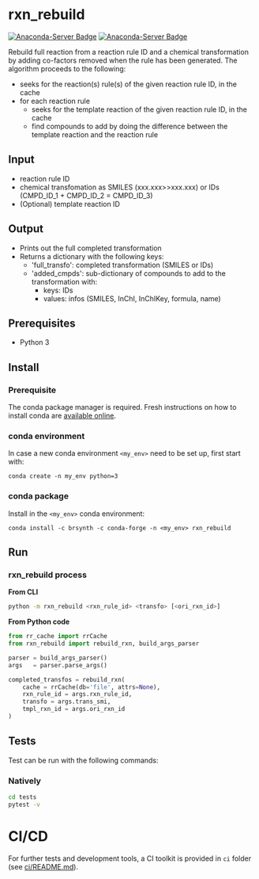 # rxn_rebuild

[![Anaconda-Server Badge](https://anaconda.org/brsynth/rxn_rebuild/badges/latest_release_date.svg)](https://anaconda.org/brsynth/rxn_rebuild) [![Anaconda-Server Badge](https://anaconda.org/brsynth/rxn_rebuild/badges/version.svg)](https://anaconda.org/brsynth/rxn_rebuild)

Rebuild full reaction from a reaction rule ID and a chemical transformation by adding co-factors removed when the rule has been generated. The algorithm proceeds to the following:
- seeks for the reaction(s) rule(s) of the given reaction rule ID, in the cache
- for each reaction rule
    - seeks for the template reaction of the given reaction rule ID, in the cache
    - find compounds to add by doing the difference between the template reaction and the reaction rule
  
## Input
- reaction rule ID
- chemical transfomation as SMILES (xxx.xxx>>xxx.xxx) or IDs (CMPD_ID_1 + CMPD_ID_2 = CMPD_ID_3)
- (Optional) template reaction ID

## Output
- Prints out the full completed transformation
- Returns a dictionary with the following keys:
  - 'full_transfo': completed transformation (SMILES or IDs)
  - 'added_cmpds': sub-dictionary of compounds to add to the transformation with:
    - keys: IDs
    - values: infos (SMILES, InChI, InChIKey, formula, name)


## Prerequisites

* Python 3

## Install

### Prerequisite

The conda package manager is required. Fresh instructions on how to install conda are [available online](https://docs.conda.io/projects/conda/en/latest/user-guide/install/).

### conda environment

In case a new conda environment `<my_env>` need to be set up, first start with:
```shell
conda create -n my_env python=3
```

### conda package

Install in the `<my_env>` conda environment:
```shell
conda install -c brsynth -c conda-forge -n <my_env> rxn_rebuild 
```

## Run

### rxn_rebuild process
**From CLI**
```sh
python -m rxn_rebuild <rxn_rule_id> <transfo> [<ori_rxn_id>]
```
**From Python code**
```python
from rr_cache import rrCache
from rxn_rebuild import rebuild_rxn, build_args_parser

parser = build_args_parser()
args   = parser.parse_args()

completed_transfos = rebuild_rxn(
    cache = rrCache(db='file', attrs=None),
    rxn_rule_id = args.rxn_rule_id,
    transfo = args.trans_smi,
    tmpl_rxn_id = args.ori_rxn_id
)
```

## Tests
Test can be run with the following commands:

### Natively
```bash
cd tests
pytest -v
```

# CI/CD
For further tests and development tools, a CI toolkit is provided in `ci` folder (see [ci/README.md](ci/README.md)).


<!-- ### How to cite rxn_rebuild? -->
